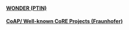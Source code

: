 #### [WONDER (PTIN)](wonder.md)

#### [CoAP/ Well-known CoRE Projects (Fraunhofer)](CoAP_well_known_core.md)
